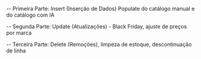 -- Primeira Parte: Insert (Inserção de Dados) Populate do catálogo manual e do catálogo com IA


-- Segunda Parte: Update (Atualizações) - Black Friday, ajuste de preços por marca 

-- Terceira Parte: 
Delete (Remoções), limpeza de estoque, descontinuação de linha 
